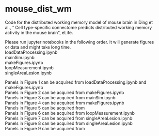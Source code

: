 # mouse_dist_wm
Code for the distributed working memory model of mouse brain in Ding et al., “ Cell type-specific connectome predicts distributed working memory activity in the mouse brain", eLife.


Please run jupyter notebooks in the following order. It will generate figures or data and might take long time.  
loadDataProcessing.ipynb  
mainSim.ipynb  
makeFigures.ipynb  
loopMeasurement.ipynb  
singleAreaLesion.ipynb  


Panels in Figure 1 can be acquired from loadDataProcessing.ipynb and makeFigures.ipynb  
Panels in Figure 2 can be acquired from makeFigures.ipynb  
Panels in Figure 3 can be acquired from mainSim.ipynb  
Panels in Figure 4 can be acquired from makeFigures.ipynb  
Panels in Figure 5 can be acquired from  
Panels in Figure 6 can be acquired from loopMeasurement.ipynb  
Panels in Figure 7 can be acquired from singleAreaLesion.ipynb  
Panels in Figure 8 can be acquired from singleAreaLesion.ipynb  
Panels in Figure 9 can be acquired from  
